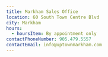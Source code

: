 ```yaml
---
title: Markham Sales Office
location: 60 South Town Centre Blvd
city: Markham
hours:
  - hoursItem: By appointment only
contactPhoneNumber: 905.479.5557
contactEmail: info@uptownmarkham.com
---
```

